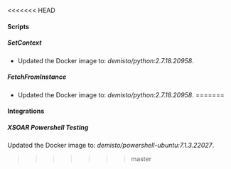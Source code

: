
<<<<<<< HEAD
#### Scripts
##### SetContext
- Updated the Docker image to: *demisto/python:2.7.18.20958*.
##### FetchFromInstance
- Updated the Docker image to: *demisto/python:2.7.18.20958*.
=======
#### Integrations
##### XSOAR Powershell Testing
Updated the Docker image to: *demisto/powershell-ubuntu:7.1.3.22027*.
>>>>>>> master
